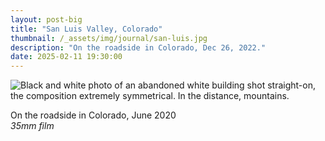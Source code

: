 ```yaml
---
layout: post-big
title: "San Luis Valley, Colorado"
thumbnail: /_assets/img/journal/san-luis.jpg
description: "On the roadside in Colorado, Dec 26, 2022."
date: 2025-02-11 19:30:00
---
```


<div class="grid-wide">
	<img src="/_assets/img/journal/san-luis.jpg" alt="Black and white photo of an abandoned white building shot straight-on, the composition extremely symmetrical. In the distance, mountains." />
</div>
<div class="grid-item-4 grid-offset-3">

On the roadside in Colorado, 
June 2020<br>
_35mm film_
</div>